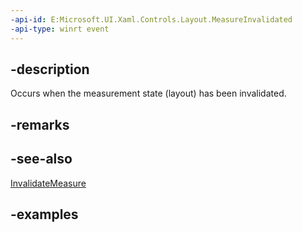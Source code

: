 ```yaml
---
-api-id: E:Microsoft.UI.Xaml.Controls.Layout.MeasureInvalidated
-api-type: winrt event
---
```


## -description

Occurs when the measurement state (layout) has been invalidated.

## -remarks

## -see-also

[InvalidateMeasure](layout_invalidatemeasure_969784920)

## -examples

